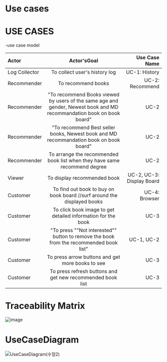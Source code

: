 # Use cases

# USE CASES

-use case model

| Actor |	Actor'sGoal |	Use Case Name |
|:---|:---:|---:|
Log Collector	| To collect user's history log		| UC-1: History|
Recommender		| To recommend books	| 	UC-2: Recommend |
Recommender		| "To recommend Books viewed by users of the same age and gender, Newest book and MD recommandation book on book board"		| UC-2 |
Recommender	| 	"To recommend Best seller books, Newest book and MD recommandation book on book board"		| UC-2 |
Recommender		| To arrange the recommended book list when they have same recommend degree		| UC-2	| 
Viewer		| To display recommended book		|  UC-2, UC-3: Display Board |
Customer 		| To find out book to buy on book board //surf around the displayed books  	| 	UC-4: Browser	| 
Customer 		| To click book image to get detailed information for the book 		| UC-3	| 
Customer		| "To press ""Not interested"" button to remove the book from the recommended book list"		| UC-1, UC-2	| 
Customer 		| To press arrow buttons and get more books to see		| UC-3	| 
Customer 		| To press refresh buttons and get new recommended book list		| UC-3	| 

# Traceability Matrix

![image](https://user-images.githubusercontent.com/49024958/114809664-905cbb00-9de5-11eb-91d0-8cc5f40fb1ee.png)


# UseCaseDiagram

![UseCaseDiagram(수정2)](https://user-images.githubusercontent.com/55435898/115818013-d4c80680-a436-11eb-9d4e-88c05646bb9c.PNG)
